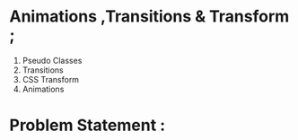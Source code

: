 # Animations ,Transitions & Transform ;

1. Pseudo Classes
2. Transitions
3. CSS Transform
4. Animations

# Problem Statement :
